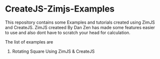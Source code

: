 # CreateJS-Zimjs-Examples
This repository contains some Examples and tutorials created using ZimJS and CreateJS.
ZimJS createed By Dan Zen has made some features easier to use and also dont have to scratch your head for calculation.

The list of examples are
1) Rotating Square Using ZimJS & CreateJS
